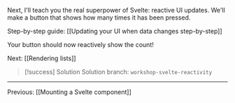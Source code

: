 Next, I'll teach you the real superpower of Svelte: reactive UI updates. We'll make a button that shows how many times it has been pressed.

Step-by-step guide: [[Updating your UI when data changes step-by-step]]

Your button should now reactively show the count!

Next: [[Rendering lists]]

> [!success] Solution
> Solution branch: `workshop-svelte-reactivity`

---
Previous: [[Mounting a Svelte component]]